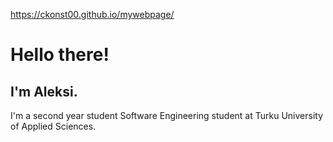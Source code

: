 https://ckonst00.github.io/mywebpage/

# Hello there!
## I'm Aleksi.

I'm a second year student Software Engineering student at Turku University of Applied Sciences. 
